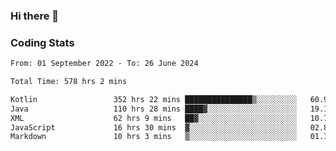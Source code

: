 ### Hi there 👋

<!--
**Girrafeec/girrafeec** is a ✨ _special_ ✨ repository because its `README.md` (this file) appears on your GitHub profile.

Here are some ideas to get you started:

- 🔭 I’m currently working on ...
- 🌱 I’m currently learning ...
- 👯 I’m looking to collaborate on ...
- 🤔 I’m looking for help with ...
- 💬 Ask me about ...
- 📫 How to reach me: ...
- 😄 Pronouns: ...
- ⚡ Fun fact: ...
-->

### Coding Stats
<!--START_SECTION:waka-->

```txt
From: 01 September 2022 - To: 26 June 2024

Total Time: 578 hrs 2 mins

Kotlin                 352 hrs 22 mins ███████████████▒░░░░░░░░░   60.96 %
Java                   110 hrs 28 mins ████▓░░░░░░░░░░░░░░░░░░░░   19.11 %
XML                    62 hrs 9 mins   ██▓░░░░░░░░░░░░░░░░░░░░░░   10.75 %
JavaScript             16 hrs 30 mins  ▓░░░░░░░░░░░░░░░░░░░░░░░░   02.86 %
Markdown               10 hrs 3 mins   ▒░░░░░░░░░░░░░░░░░░░░░░░░   01.74 %
```

<!--END_SECTION:waka-->
